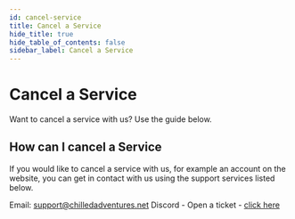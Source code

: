 ```yaml
---
id: cancel-service
title: Cancel a Service
hide_title: true
hide_table_of_contents: false
sidebar_label: Cancel a Service
---
```

# Cancel a Service

Want to cancel a service with us? Use the guide below.

## How can I cancel a Service

If you would like to cancel a service with us, for example an account on the website, you can get in contact with us using the support services listed below.

Email: [support@chilledadventures.net](mailto:support@chilledadventures.net)
Discord - Open a ticket - [click here](https://discord.chilledadventures.net)
